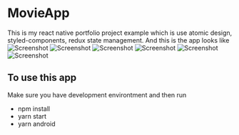 # MovieApp

This is my react native portfolio project example which is use atomic design, styled-components, redux state management. 
And this is the app looks like
![Screenshot](sc1.jpeg)
![Screenshot](sc2.jpeg)
![Screenshot](sc3.jpeg)
![Screenshot](sc4.jpeg)
![Screenshot](sc5.jpeg)
![Screenshot](sc6.jpeg)

## To use this app
Make sure you have development environtment and then run
- npm install
- yarn start
- yarn android
